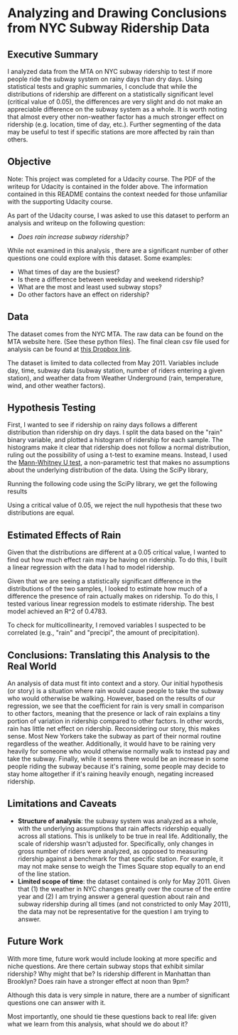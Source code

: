 # Analyzing and Drawing Conclusions from NYC Subway Ridership Data

## Executive Summary 
I analyzed data from the MTA on NYC subway ridership to test if more people ride the subway system on rainy days than dry days. Using statistical tests and graphic summaries, I conclude that while the distributions of ridership are different on a  statistically significant level (critical value of 0.05), the differences are very slight and do not make an appreciable difference on the subway system as a whole. It is worth noting that almost every other non-weather factor has a much stronger effect on ridership (e.g. location, time of day, etc.). Further segmenting of the data may be useful to test if specific stations are more affected by rain than others. 

## Objective
Note: This project was completed for a Udacity course. The PDF of the writeup for Udacity is contained in the folder above. The information contained in this README contains the context needed for those unfamiliar with the supporting Udacity course.   

As part of the Udacity course, I was asked to use this dataset to perform an analysis and writeup on the following question:
* *Does rain increase subway ridership?* 

While not examined in this analysis , there are a significant number of other questions one could explore with this dataset. Some examples:
* What times of day are the busiest?
* Is there a difference between weekday and weekend ridership?
* What are the most and least used subway stops?
* Do other factors have an effect on ridership?

## Data
The dataset comes from the NYC MTA. The raw data can be found on the MTA website here. (See these python files). The final clean csv file used for analysis can be found at [this Dropbox link](https://www.dropbox.com/s/meyki2wl9xfa7yk/turnstile_data_master_with_weather.csv). 

The dataset is limited to data collected from May 2011. Variables include day, time, subway data (subway station, number of riders entering a given station), and weather data from Weather Underground (rain, temperature, wind, and other weather factors).

## Hypothesis Testing
First, I wanted to see if ridership on rainy days follows a different distribution than ridership on dry days. I split the data based on the "rain" binary variable, and plotted a histogram of ridership for each sample. The histograms make it clear that ridership does not follow a normal distribution, ruling out the possibility of using a t-test to examine means.  Instead, I used the [Mann-Whitney U test](https://en.wikipedia.org/wiki/Mann–Whitney_U_test), a non-parametric test that makes no assumptions about the underlying distribution of the data. Using the SciPy library, 

Running the following code using the SciPy library, we get the following results

Using a critical value of 0.05, we reject the null hypothesis that these two distributions are equal. 

## Estimated Effects of Rain

Given that the distributions are different at a 0.05 critical value, I wanted to find out how much effect rain may be having on ridership. To do this, I built a linear regression with the data I had to model ridership. 

Given that we are seeing a statistically significant difference in the distributions of the two samples, I looked to estimate how much of a difference the presence of rain actually makes on ridership. To do this, I tested various linear regression models to estimate ridership. The best model achieved an R^2 of 0.4783. 

To check for multicollinearity, I removed variables I suspected to be correlated (e.g., "rain" and "precipi", the amount of precipitation). 

## Conclusions: Translating this Analysis to the Real World
An analysis of data must fit into context and a story. Our initial hypothesis (or story) is a situation where rain would cause people to take the subway who would otherwise be walking. However, based on the results of our regression, we see that the coefficient for rain is very small in comparison to other factors, meaning that the presence or lack of rain explains a tiny portion of variation in ridership compared to other factors. In other words, rain has little net effect on ridership. Reconsidering our story, this makes sense. Most New Yorkers take the subway as part of their normal routine regardless of the weather. Additionally, it would have to be raining very heavily for someone who would otherwise normally walk to instead pay and take the subway. Finally, while it seems there would be an increase in some people riding the subway because it's raining, some people may decide to stay home altogether if it's raining heavily enough, negating increased ridership. 

## Limitations and Caveats
* **Structure of analysis**: the subway system was analyzed as a whole, with the underlying assumptions that rain affects ridership equally across all stations. This is unlikely to be true in real life. Additionally, the scale of ridership wasn't adjusted for. Specifically, only changes in gross number of riders were analyzed, as opposed to measuring ridership against a benchmark for that specific station.  For example, it may not make sense to weigh the Times Square stop equally to an end of the line station.
* **Limited scope of time**: the dataset contained is only for May 2011. Given that (1) the weather in NYC changes greatly over the course of the entire year and (2) I am trying answer a general question about rain and subway ridership during all times (and not constricted to only May 2011), the data may not be representative for the question I am trying to answer. 

## Future Work
With more time, future work would include looking at more specific and niche questions. Are there certain subway stops that exhibit similar ridership? Why might that be? Is ridership different in Manhattan than Brooklyn? Does rain have a stronger effect at noon than 9pm? 

Although this data is very simple in nature, there are a number of significant questions one can answer with it. 

Most importantly, one should tie these questions back to real life: given what we learn from this analysis, what should we do about it?




